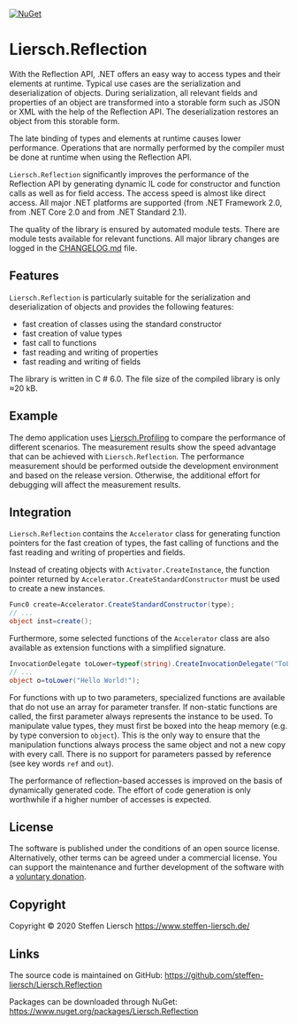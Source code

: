 [![NuGet](https://img.shields.io/nuget/v/Liersch.Reflection.svg)](https://www.nuget.org/packages/Liersch.Reflection)

# Liersch.Reflection

With the Reflection API, .NET offers an easy way to access types and their elements at runtime. Typical use cases are the serialization and deserialization of objects. During serialization, all relevant fields and properties of an object are transformed into a storable form such as JSON or XML with the help of the Reflection API. The deserialization restores an object from this storable form.

The late binding of types and elements at runtime causes lower performance. Operations that are normally performed by the compiler must be done at runtime when using the Reflection API.

`Liersch.Reflection` significantly improves the performance of the Reflection API by generating dynamic IL code for constructor and function calls as well as for field access. The access speed is almost like direct access. All major .NET platforms are supported (from .NET Framework 2.0, from .NET Core 2.0 and from .NET Standard 2.1).

The quality of the library is ensured by automated module tests. There are module tests available for relevant functions. All major library changes are logged in the [CHANGELOG.md](https://github.com/steffen-liersch/Liersch.Reflection/blob/main/CHANGELOG.md) file.

## Features

`Liersch.Reflection` is particularly suitable for the serialization and deserialization of objects and provides the following features:

- fast creation of classes using the standard constructor
- fast creation of value types
- fast call to functions
- fast reading and writing of properties
- fast reading and writing of fields

The library is written in C # 6.0. The file size of the compiled library is only ≈20 kB.

## Example

The demo application uses [Liersch.Profiling](https://github.com/steffen-liersch/Liersch.Profiling) to compare the performance of different scenarios. The measurement results show the speed advantage that can be achieved with `Liersch.Reflection`. The performance measurement should be performed outside the development environment and based on the release version. Otherwise, the additional effort for debugging will affect the measurement results.

## Integration

`Liersch.Reflection` contains the `Accelerator` class for generating function pointers for the fast creation of types, the fast calling of functions and the fast reading and writing of properties and fields.

Instead of creating objects with `Activator.CreateInstance`, the function pointer returned by `Accelerator.CreateStandardConstructor` must be used to create a new instances.

```cs
Func0 create=Accelerator.CreateStandardConstructor(type);
// ...
object inst=create();
```

Furthermore, some selected functions of the `Accelerator` class are also available as extension functions with a simplified signature.

```cs
InvocationDelegate toLower=typeof(string).CreateInvocationDelegate("ToLowerInvariant");
// ...
object o=toLower("Hello World!");
```

For functions with up to two parameters, specialized functions are available that do not use an array for parameter transfer. If non-static functions are called, the first parameter always represents the instance to be used. To manipulate value types, they must first be boxed into the heap memory (e.g. by type conversion to `object`). This is the only way to ensure that the manipulation functions always process the same object and not a new copy with every call. There is no support for parameters passed by reference (see key words `ref` and `out`).

The performance of reflection-based accesses is improved on the basis of dynamically generated code. The effort of code generation is only worthwhile if a higher number of accesses is expected.

## License

The software is published under the conditions of an open source license. Alternatively, other terms can be agreed under a commercial license. You can support the maintenance and further development of the software with a [voluntary donation](https://www.paypal.com/cgi-bin/webscr?cmd=_s-xclick&hosted_button_id=NVXEQCNGJFK92).

## Copyright

Copyright © 2020 Steffen Liersch
https://www.steffen-liersch.de/

## Links

The source code is maintained on GitHub:
https://github.com/steffen-liersch/Liersch.Reflection

Packages can be downloaded through NuGet:
https://www.nuget.org/packages/Liersch.Reflection
